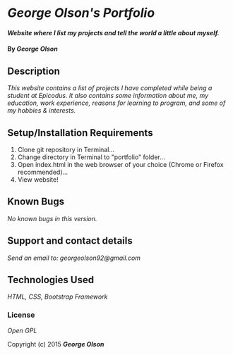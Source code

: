# _George Olson's Portfolio_

#### _Website where I list my projects and tell the world a little about myself._

#### By _**George Olson**_

## Description

_This website contains a list of projects I have completed while being a student at Epicodus. It also contains some information about me, my education, work experience, reasons for learning to program, and some of my hobbies & interests._

## Setup/Installation Requirements

1. Clone git repository in Terminal...
2. Change directory in Terminal to "portfolio" folder...
3. Open index.html in the web browser of your choice (Chrome or Firefox recommended)...
4. View website!

## Known Bugs

_No known bugs in this version._

## Support and contact details

_Send an email to: georgeolson92@gmail.com_

## Technologies Used

_HTML, CSS, Bootstrap Framework_

### License

*Open GPL*

Copyright (c) 2015 **_George Olson_**
